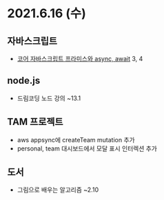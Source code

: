 # 2021.6.16 (수)

## 자바스크립트

- [코어 자바스크립트 프라미스와 async, await](https://ko.javascript.info/async) 3, 4

## node.js

- 드림코딩 노드 강의 ~13.1

## TAM 프로젝트

- aws appsync에 createTeam mutation 추가
- personal, team 대시보드에서 모달 표시 인터렉션 추가

## 도서

- 그림으로 배우는 알고리즘 ~2.10
